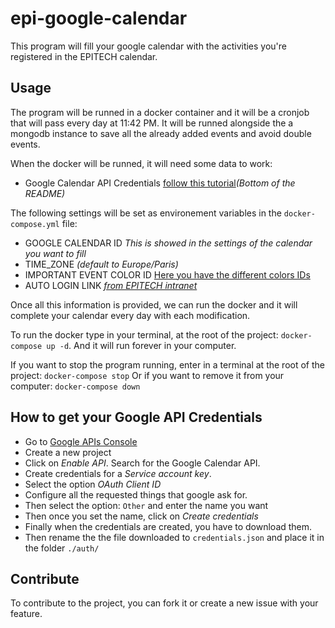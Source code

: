 # epi-google-calendar

This program will fill your google calendar with the activities you're registered in the EPITECH calendar.

## Usage

The program will be runned in a docker container and it will be a cronjob that will pass every day at 11:42 PM.
It will be runned alongside the a mongodb instance to save all the already added events and avoid double events.

When the docker will be runned, it will need some data to work:

- Google Calendar API Credentials [follow this tutorial](##How-to-get-your-Google-API-Credentials)*(Bottom of the README)*

The following settings will be set as environement variables in the `docker-compose.yml` file:
- GOOGLE CALENDAR ID *This is showed in the settings of the calendar you want to fill*
- TIME_ZONE *(default to Europe/Paris)*
- IMPORTANT EVENT COLOR ID [Here you have the different colors IDs](https://lukeboyle.com/blog-posts/2016/04/google-calendar-api---color-id/)
- AUTO LOGIN LINK *[from EPITECH intranet](https://intra.epitech.eu/admin/autolog)*

Once all this information is provided, we can run the docker and it will complete your calendar every day with each modification.

To run the docker type in your terminal, at the root of the project: `docker-compose up -d`.
And it will run forever in your computer.

If you want to stop the program running, enter in a terminal at the root of the project: `docker-compose stop`
Or if you want to remove it from your computer: `docker-compose down`

## How to get your Google API Credentials

- Go to [Google APIs Console](https://console.developers.google.com)
- Create a new project
- Click on *Enable API*. Search for the Google Calendar API.
- Create credentials for a *Service account key*.
- Select the option *OAuth Client ID*
- Configure all the requested things that google ask for.
- Then select the option: `Other` and enter the name you want
- Then once you set the name, click on *Create credentials*
- Finally when the credentials are created, you have to download them.
- Then rename the the file downloaded to `credentials.json` and place it in the folder `./auth/`


## Contribute

To contribute to the project, you can fork it or create a new issue with your feature.
